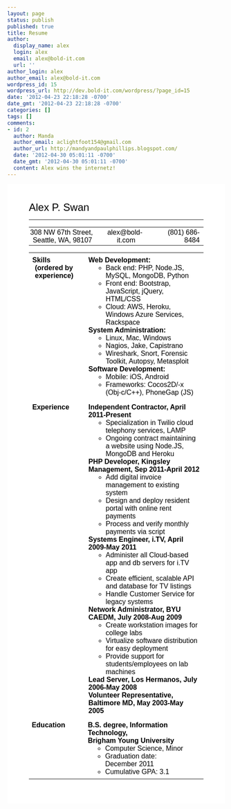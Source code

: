 ```yaml
---
layout: page
status: publish
published: true
title: Resume
author:
  display_name: alex
  login: alex
  email: alex@bold-it.com
  url: ''
author_login: alex
author_email: alex@bold-it.com
wordpress_id: 15
wordpress_url: http://dev.bold-it.com/wordpress/?page_id=15
date: '2012-04-23 22:18:28 -0700'
date_gmt: '2012-04-23 22:18:28 -0700'
categories: []
tags: []
comments:
- id: 2
  author: Manda
  author_email: aclightfoot154@gmail.com
  author_url: http://mandyandpaulphillips.blogspot.com/
  date: '2012-04-30 05:01:11 -0700'
  date_gmt: '2012-04-30 05:01:11 -0700'
  content: Alex wins the internetz!
---
```

<p><!--noadsense--></p>
<style type="text/css"><!--<br />
ol{margin:0;padding:0}.c10{vertical-align:top;width:115.5pt;border-style:solid;background-color:#ffffff;border-color:#000000;border-width:0pt;padding:6pt 6pt 6pt 6pt}.c13{vertical-align:top;width:143.2pt;border-style:solid;background-color:#ffffff;border-color:#000000;border-width:0pt;padding:2.2pt 2.2pt 2.2pt 2.2pt}.c18{vertical-align:top;width:372.8pt;border-style:solid;background-color:#ffffff;border-color:#000000;border-width:0pt;padding:6pt 6pt 6pt 6pt}.c7{vertical-align:top;width:226.5pt;border-style:solid;background-color:#ffffff;border-color:#000000;border-width:0pt;padding:2.2pt 2.2pt 2.2pt 2.2pt}.c15{vertical-align:top;width:116.2pt;border-style:solid;background-color:#ffffff;border-color:#000000;border-width:0pt;padding:2.2pt 2.2pt 2.2pt 2.2pt}.c17{vertical-align:top;width:372.8pt;border-style:solid;border-color:#000000;border-width:0pt;padding:5pt 5pt 5pt 5pt}.c8{vertical-align:top;width:115.5pt;border-style:solid;border-color:#000000;border-width:0pt;padding:5pt 5pt 5pt 5pt}.c1{padding-left:0pt;padding-top:0pt;direction:ltr;margin-left:30pt;padding-bottom:0pt}.c14{line-height:1.15;padding-top:0pt;direction:ltr;padding-bottom:10pt}.c2{margin-right:4.5pt;text-indent:-4.5pt;direction:ltr;margin-left:4.5pt}.c9{max-width:486pt;background-color:#ffffff;padding:30pt 37.5pt 30pt 37.5pt}.c4{padding-top:0pt;direction:ltr;padding-bottom:0pt}.c3{list-style-type:circle;margin:0;padding:0}.c20{text-align:right}.c12{text-align:center}.c11{height:0pt}.c0{font-weight:bold}.c16{border-collapse:collapse}.c19{text-align:justify}.c5{font-size:18pt}.c6{height:12pt}.title{padding-top:24pt;line-height:1.0;text-align:left;color:#000000;font-size:36pt;background-color:#ffffff;font-family:"Arial";font-weight:bold;padding-bottom:6pt}.subtitle{padding-top:18pt;line-height:1.0;text-align:left;color:#666666;font-style:italic;font-size:24pt;background-color:#ffffff;font-family:"Georgia";padding-bottom:4pt}li{color:#000000;font-size:12pt;background-color:#ffffff;font-family:"Arial"}p{color:#000000;font-size:12pt;background-color:#ffffff;margin:0;font-family:"Arial"}h1{padding-top:12pt;line-height:1.0;text-align:left;color:#000000;font-size:18pt;background-color:#ffffff;font-family:"Arial";font-weight:bold;padding-bottom:12pt}h2{padding-top:11.2pt;line-height:1.0;text-align:left;color:#000000;font-size:14pt;background-color:#ffffff;font-family:"Arial";font-weight:bold;padding-bottom:11.2pt}h3{padding-top:12pt;line-height:1.0;text-align:left;color:#000000;font-size:12pt;background-color:#ffffff;font-family:"Arial";font-weight:bold;padding-bottom:12pt}h4{padding-top:12.8pt;line-height:1.0;text-align:left;color:#000000;font-size:10pt;background-color:#ffffff;font-family:"Arial";font-weight:bold;padding-bottom:12.8pt}h5{padding-top:12.8pt;line-height:1.0;text-align:left;color:#000000;font-size:8pt;background-color:#ffffff;font-family:"Arial";font-weight:bold;padding-bottom:12.8pt}h6{padding-top:18pt;line-height:1.0;text-align:left;color:#000000;font-size:8pt;background-color:#ffffff;font-family:"Arial";font-weight:bold;padding-bottom:18pt}<br />
--></style>
<div class="c9">
<p class="c4 c19"><span class="c5">Alex P. Swan</span></p>
<hr />
<p><a href="#" name="35986b9903c6bac22c5be6ad617c802fed39f870"></a><a href="#" name="0"></a></p>
<table class="c16" cellspacing="0" cellpadding="0">
<tbody>
<tr class="c11">
<td class="c7">
<p class="c2"><span>308 NW 67th Street, Seattle, WA, 98107</span></p>
</td>
<td class="c13">
<p class="c2 c12"><span>alex@bold-it.com</span></p>
</td>
<td class="c15">
<p class="c2 c20"><span>(801) </span><span>686</span><span>-8484</span></p>
</td>
</tr>
</tbody>
</table>
<p><a href="#" name="6f11ba94b97930d88c650846d002198b1805705f"></a><a href="#" name="1"></a></p>
<table class="c16" cellspacing="0" cellpadding="0">
<tbody>
<tr class="c11">
<td class="c10">
<p class="c2"><span class="c0">Skills (</span><span class="c0">ordered by experience)</span></p>
</td>
<td class="c18">
<p class="c4"><span class="c0">Web Development:</span></p>
<ol class="c3" start="1">
<li class="c1"><span>Back end: PHP, Node.JS, MySQL, MongoDB, Python</span></li>
<li class="c1"><span>Front end: Bootstrap, JavaScript, jQuery, HTML/CSS</span></li>
<li class="c1"><span>Cloud: AWS, Heroku, Windows Azure Services, Rackspace</span></li>
</ol>
<p class="c4"><span class="c0">System Administration:</span></p>
<ol class="c3" start="4">
<li class="c1"><span>Linux, Mac, Windows</span></li>
<li class="c1"><span>Nagios, Jake, Capistrano</span></li>
<li class="c1"><span>Wireshark, Snort, Forensic Toolkit, Autopsy, Metasploit</span></li>
</ol>
<p class="c4"><span class="c0">Software Development:</span></p>
<ol class="c3" start="7">
<li class="c1"><span>Mobile: iOS, Android</span></li>
<li class="c1"><span>Frameworks: Cocos2D/-x (Obj-c/C++), PhoneGap (JS)</span></li>
</ol>
</td>
</tr>
<tr class="c11">
<td class="c10">
<p class="c2"><span class="c0">Experience</span></p>
</td>
<td class="c18">
<p class="c4"><span class="c0">Independent Contractor, April 2011-Present</span></p>
<ol class="c3" start="1">
<li class="c1"><span>Specialization in Twilio cloud telephony services, LAMP</span></li>
<li class="c1"><span>Ongoing contract maintaining a website using Node.JS, MongoDB and Heroku</span></li>
</ol>
<p class="c4"><span class="c0">PHP Developer, Kingsley Management, Sep 2011-April 2012</span></p>
<ol class="c3" start="3">
<li class="c1"><span>Add digital invoice management to existing system</span></li>
<li class="c1"><span>Design and deploy resident portal with online rent payments</span></li>
<li class="c1"><span>Process and verify monthly payments via script</span></li>
</ol>
<p class="c4"><span class="c0">Systems Engineer, i.TV, April 2009-May 2011</span></p>
<ol class="c3" start="6">
<li class="c1"><span>Administer all Cloud-based app and db servers for i.TV app</span></li>
<li class="c1"><span>Create efficient, scalable API and database for TV listings</span></li>
<li class="c1"><span>Handle Customer Service for legacy systems</span></li>
</ol>
<p class="c4"><span class="c0">Network Administrator, BYU CAEDM, July 2008-Aug 2009</span></p>
<ol class="c3" start="1">
<li class="c1"><span>Create workstation images for college labs</span></li>
<li class="c1"><span>Virtualize software distribution for easy deployment</span></li>
<li class="c1"><span>Provide support for students/employees on lab machines</span></li>
</ol>
<p class="c4"><span class="c0">Lead Server, Los Hermanos, July 2006-May 2008</span></p>
<p class="c4"><span class="c0">Volunteer Representative, Baltimore </span><span class="c0">MD</span><span class="c0">, May 2003-May 2005</span></p>
</td>
</tr>
<tr>
<td class="c8">
<p class="c4"><span class="c0">Education</span></p>
</td>
<td class="c17">
<p class="c4"><span class="c0">B.S. degre</span><span class="c0">e</span><span class="c0">, Information Technology,</span></p>
<p class="c4"><span class="c0">Brigham Young University</span></p>
<ol class="c3" start="1">
<li class="c1"><span>Computer Science, Minor</span></li>
<li class="c1"><span>G</span><span>raduation date: </span><span>December</span><span> 2011</span></li>
<li class="c1"><span>Cumulative GPA: 3.1</span></li>
</ol>
</td>
</tr>
</tbody>
</table>
</div>
